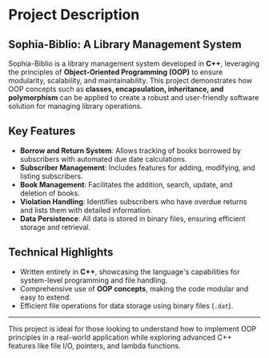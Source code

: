 # Project Description

## **Sophia-Biblio: A Library Management System**

Sophia-Biblio is a library management system developed in **C++**, leveraging the principles of **Object-Oriented Programming (OOP)** to ensure modularity, scalability, and maintainability. This project demonstrates how OOP concepts such as **classes, encapsulation, inheritance, and polymorphism** can be applied to create a robust and user-friendly software solution for managing library operations.

## Key Features

- **Borrow and Return System**: Allows tracking of books borrowed by subscribers with automated due date calculations.
- **Subscriber Management**: Includes features for adding, modifying, and listing subscribers.
- **Book Management**: Facilitates the addition, search, update, and deletion of books.
- **Violation Handling**: Identifies subscribers who have overdue returns and lists them with detailed information.
- **Data Persistence**: All data is stored in binary files, ensuring efficient storage and retrieval.

## Technical Highlights

- Written entirely in **C++**, showcasing the language's capabilities for system-level programming and file handling.
- Comprehensive use of **OOP concepts**, making the code modular and easy to extend.
- Efficient file operations for data storage using binary files (`.dat`).

---

This project is ideal for those looking to understand how to implement OOP principles in a real-world application while exploring advanced C++ features like file I/O, pointers, and lambda functions.
